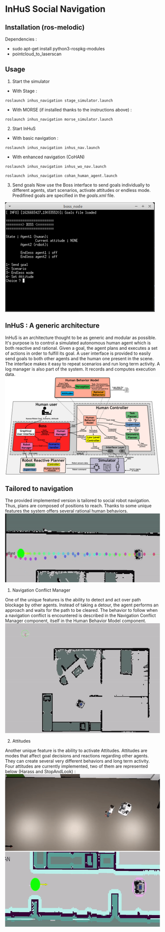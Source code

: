# InHuS Social Navigation

## Installation (ros-melodic)

Dependencies :
- sudo apt-get install python3-rospkg-modules
- pointcloud_to_laserscan

## Usage

1. Start the simulator
* With Stage :
```
roslaunch inhus_navigation stage_simulator.launch 
```
* With MORSE (if installed thanks to the instructions above) :
```
roslaunch inhus_navigation morse_simulator.launch 
```
2. Start InHuS
* With basic navigation : 
```
roslaunch inhus_navigation inhus_nav.launch
```
* With enhanced navigation (CoHAN)
```
roslaunch inhus_navigation inhus_wo_nav.launch
```
```
roslaunch inhus_navigation cohan_human_agent.launch 
```
3. Send goals
Now use the Boss interface to send goals individually to different agents, start scenarios, activate attitudes or endless mode. Predifined goals are specified in the *goals.xml* file.

![boss](https://github.com/AnthonyFavier/images/blob/master/boss.png)

## InHuS : A generic architecture

InHuS is an architecture thought to be as generic and modular as possible. It's purpose is to control a simulated autonomous human agent which is both reactive and rational. Given a goal, the agent plans and executes a set of actions in order to fulfill its goal. A user interface is provided to easily send goals to both other agents and the human one present in the scene. The interface makes it easy to repeat scenarios and run long term activity. A log manager is also part of the system. It records and computes execution data.
![global archi](https://github.com/AnthonyFavier/images/blob/master/global_archi_grand.png)

## Tailored to navigation

The provided implemented version is tailored to social robot navigation. Thus, plans are composed of positions to reach. Thanks to some unique features the system offers several rational human behaviors. 
![corridor](https://github.com/AnthonyFavier/images/blob/master/nav_hateb.gif)

1. Navigation Conflict Manager

One of the unique features is the ability to detect and act over path blockage by other agents. Instead of taking a detour, the agent performs an approach and waits for the path to be cleared. The behavior to follow when a navigation conflict is encountered is described in the Navigation Conflict Manager component, itself in the Human Behavior Model component.
![path blockage](https://github.com/AnthonyFavier/images/blob/master/path_blocked.gif)

2. Attitudes

Another unique feature is the ability to activate Attitudes. Attitudes are modes that affect goal decisions and reactions regarding other agents. They can create several very different behaviors and long term activity. Four attitudes are currently implemented, two of them are represented below (Harass and StopAndLook) : 
![harass](https://github.com/AnthonyFavier/images/blob/master/attitude_harass.gif)
![stop and look](https://github.com/AnthonyFavier/images/blob/master/attitude_non_coop_stopLook.gif)


